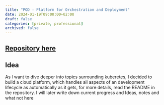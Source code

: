 ```yaml
---
title: "POD - Platform for Orchestration and Deployment"
date: 2024-01-19T09:00:00+02:00
draft: false
categories: [private, professional]
archived: false
---
```


## [Repository here](https://pod.corvin.tech)

## Idea
As I want to dive deeper into topics surrounding kuberetes, I decided to build a cloud platform, which handles all aspects of an development lifecycle as automatically as it gets, for more details, read the README in the repository. I will later write down current progress and Ideas, notes and what not here
